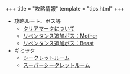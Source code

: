 +++
title = "攻略情報"
template = "tips.html"
+++

- 攻略ルート、ボス等
	+ [クリアマークについて](clearmark "クリアマークについて")
	+ [リペンタンス追加ボス：Mother](boss_mother "リペンタンス追加ボス：Mother")
	+ [リペンタンス追加ボス：Beast](boss_beast "リペンタンス追加ボス：Beast")
- ギミック
	+ [シークレットルーム](secret_room "シークレットルーム")
	+ [スーパーシークレットルーム](supersecret_room "スーパーシークレットルーム")

